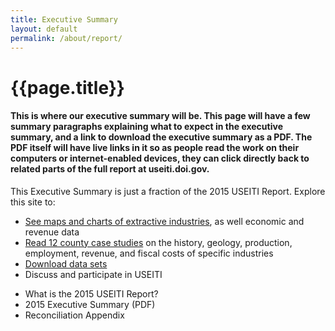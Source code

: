 ```yaml
---
title: Executive Summary
layout: default
permalink: /about/report/
---
```


<div class="container-outer container-padded">

  <h1>{{page.title}}</h1>
  <h4>
    This is where our executive summary will be. This page will have a few summary paragraphs explaining what to expect in the executive summary, and a link to download the executive summary as a PDF. The PDF itself will have live links in it so as people read the work on their computers or internet-enabled devices, they can click directly back to related parts of the full report at useiti.doi.gov.
  </h4>

  <p>This Executive Summary is just a fraction of the 2015 USEITI Report. Explore this site to:</p>

  <ul>
	  <li><a href="/explore/">See maps and charts of extractive industries</a>, as well economic and revenue data</li>
	  <li><a href="/case-studies/">Read 12 county case studies</a> on the history, geology, production, employment, revenue, and fiscal costs of specific industries</li>
	  <li><a href="/downloads/">Download data sets</a></li>
	  <li>Discuss and participate in USEITI</li>
  </ul>

  <ul class="list-bullet">
  	<li>What is the 2015 USEITI Report?</li>
		<li>2015 Executive Summary (PDF)</li>
		<li>Reconciliation Appendix</li>
  </ul>

</div>
